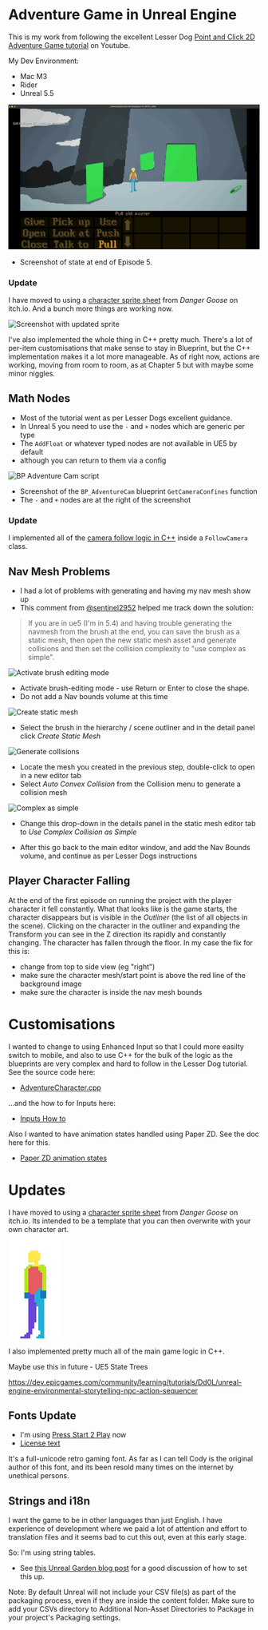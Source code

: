 # Adventure Game in Unreal Engine

This is my work from following the excellent Lesser Dog [Point and Click 2D Adventure Game tutorial](https://www.youtube.com/watch?v=sEy3c5JcLys&t=7s) on Youtube.

My Dev Environment:

* Mac M3
* Rider
* Unreal 5.5


![Screenshot from Ch 1](Docs/images/adventure-clip.gif)

* Screenshot of state at end of Episode 5.

### Update

I have moved to using a [character sprite sheet](https://danger-goose.itch.io/point-and-click-adventure-game-sprite-template) from _Danger Goose_ on itch.io. And a bunch more things are working now.

![Screenshot with updated sprite](Docs/images/current.png)

I've also implemented the whole thing in C++ pretty much. There's a lot of per-item
customisations that make sense to stay in Blueprint, but the C++ implementation makes
it a lot more manageable. As of right now, actions are working, moving from room to
room, as at Chapter 5 but with maybe some minor niggles.

## Math Nodes

* Most of the tutorial went as per Lesser Dogs excellent guidance.
* In Unreal 5 you need to use the `-` and `+` nodes which are generic per type
* The `AddFloat` or whatever typed nodes are not available in UE5 by default
* although you can return to them via a config

![BP Adventure Cam script](Docs/images/bp-adventure-cam-blueprint-script.png)

* Screenshot of the `BP_AdventureCam` blueprint `GetCameraConfines` function
* The `-` and `+` nodes are at the right of the screenshot

### Update

I implemented all of the [camera follow logic in C++](https://github.com/sarah-j-smith/UnrealEngine2D/blob/main/AdventureGame/Source/AdventureGame/FollowCamera.cpp#L53) inside a `FollowCamera` class.

## Nav Mesh Problems

* I had a lot of problems with generating and having my nav mesh show up
* This comment from [@sentinel2952](https://www.youtube.com/@sentinel2592) helped me track down the solution:

> If you are in ue5 (I'm in 5.4) and having trouble generating the navmesh from the brush at the end, 
> you can save the brush as a static mesh, then open the new static mesh asset and generate collisions 
> and then set the collision complexity to "use complex as simple".

![Activate brush editing mode](Docs/images/activate-brush-editing.png)

* Activate brush-editing mode - use Return or Enter to close the shape.
* Do not add a Nav bounds volume at this time

![Create static mesh](Docs/images/create-static-mesh.png)

* Select the brush in the hierarchy / scene outliner and in the detail panel click _Create Static Mesh_

![Generate collisions](Docs/images/generate-collision.png)

* Locate the mesh you created in the previous step, double-click to open in a new editor tab
* Select _Auto Convex Collision_ from the Collision menu to generate a collision mesh

![Complex as simple](Docs/images/complex-as-simple.png)

* Change this drop-down in the details panel in the static mesh editor tab to _Use Complex Collision as Simple_

* After this go back to the main editor window, and add the Nav Bounds volume, and continue as per Lesser Dogs instructions

## Player Character Falling

At the end of the first episode on running the project with the player character it fell constantly. What that looks like is the game starts, the character disappears but is visible in the _Outliner_ (the list of all objects in the scene). Clicking on the character in the outliner and expanding the Transform you can see in the Z direction its rapidly and constantly changing. The character has fallen through the floor. In 
my case the fix for this is:

* change from top to side view (eg "right") 
* make sure the character mesh/start point is above the red line of the background image
* make sure the character is inside the nav mesh bounds

# Customisations 

I wanted to change to using Enhanced Input so that I could more easilty switch to mobile, and also
to use C++ for the bulk of the logic as the blueprints are very complex and hard to follow in the Lesser Dog tutorial. See the source code here:

* [AdventureCharacter.cpp](Source/AdventureGame/AdventureCharacter.cpp)

...and the how to for Inputs here: 

* [Inputs How to](../Docs/HowTo.md#create-inputs)

Also I wanted to have animation states handled using Paper ZD.  See the doc here for this.

* [Paper ZD animation states](Docs/AnimationStateMachine.md)

# Updates

I have moved to using a [character sprite sheet](https://danger-goose.itch.io/point-and-click-adventure-game-sprite-template) from _Danger Goose_ on itch.io. Its intended 
to be a template that you can then overwrite with your own character art.

![Danger goose character](Docs/images/SpH4M4.gif)

I also implemented pretty much all of the main game logic in C++.

Maybe use this in future - UE5 State Trees

https://dev.epicgames.com/community/learning/tutorials/Dd0L/unreal-engine-environmental-storytelling-npc-action-sequencer

## Fonts Update

* I'm using [Press Start 2 Play](https://www.zone38.net/font/) now
* [License text](./3rdParty/LICENSE.txt)


It's a full-unicode retro gaming font. As far as I can tell Cody is the original
author of this font, and its been resold many times on the internet by unethical persons.

## Strings and i18n

I want the game to be in other languages than just English. I have experience of development where we paid a lot of attention
and effort to translation files and it seems bad to cut this out, even at this early stage.

So: I'm using string tables.

* See [this Unreal Garden blog post](https://unreal-garden.com/tutorials/stringtable-cpp/) for a good discussion of how to set this up.

Note: By default Unreal will not include your CSV file(s) as part of the packaging process, even if they are inside the content folder. Make sure to add your CSVs directory to Additional Non-Asset Directories to Package in your project's Packaging settings.

